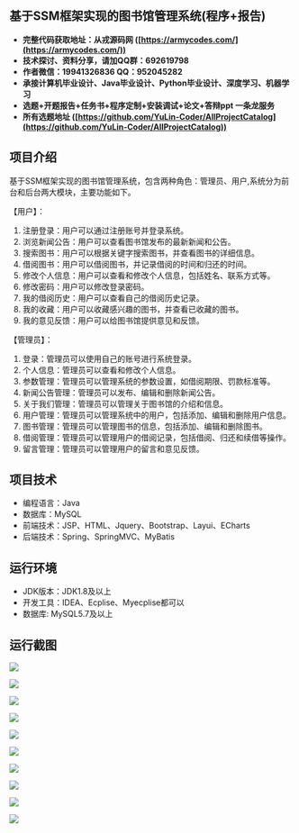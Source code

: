 ## 基于SSM框架实现的图书馆管理系统(程序+报告)

- <b>完整代码获取地址：从戎源码网 ([https://armycodes.com/](https://armycodes.com/))</b>
- <b>技术探讨、资料分享，请加QQ群：692619798</b> 
- <b>作者微信：19941326836  QQ：952045282</b> 
- <b>承接计算机毕业设计、Java毕业设计、Python毕业设计、深度学习、机器学习</b>
- <b>选题+开题报告+任务书+程序定制+安装调试+论文+答辩ppt 一条龙服务</b>
- <b>所有选题地址 ([https://github.com/YuLin-Coder/AllProjectCatalog](https://github.com/YuLin-Coder/AllProjectCatalog)) </b>
## 项目介绍
基于SSM框架实现的图书馆管理系统，包含两种角色：管理员、用户,系统分为前台和后台两大模块，主要功能如下。

【用户】：
1. 注册登录：用户可以通过注册账号并登录系统。
2. 浏览新闻公告：用户可以查看图书馆发布的最新新闻和公告。
3. 搜索图书：用户可以根据关键字搜索图书，并查看图书的详细信息。
4. 借阅图书：用户可以借阅图书，并记录借阅的时间和归还的时间。
5. 修改个人信息：用户可以查看和修改个人信息，包括姓名、联系方式等。
6. 修改密码：用户可以修改登录密码。
7. 我的借阅历史：用户可以查看自己的借阅历史记录。
8. 我的收藏：用户可以收藏感兴趣的图书，并查看已收藏的图书。
9. 我的意见反馈：用户可以给图书馆提供意见和反馈。

【管理员】：
1. 登录：管理员可以使用自己的账号进行系统登录。
2. 个人信息：管理员可以查看和修改个人信息。
3. 参数管理：管理员可以管理系统的参数设置，如借阅期限、罚款标准等。
4. 新闻公告管理：管理员可以发布、编辑和删除新闻公告。
5. 关于我们管理：管理员可以管理关于图书馆的介绍和信息。
6. 用户管理：管理员可以管理系统中的用户，包括添加、编辑和删除用户信息。
7. 图书管理：管理员可以管理图书的信息，包括添加、编辑和删除图书。
8. 借阅管理：管理员可以管理用户的借阅记录，包括借阅、归还和续借等操作。
9. 留言管理：管理员可以管理用户的留言和意见反馈。

## 项目技术
- 编程语言：Java
- 数据库：MySQL
- 前端技术：JSP、HTML、Jquery、Bootstrap、Layui、ECharts
- 后端技术：Spring、SpringMVC、MyBatis

## 运行环境
- JDK版本：JDK1.8及以上
- 开发工具：IDEA、Ecplise、Myecplise都可以
- 数据库: MySQL5.7及以上

## 运行截图
![](screenshot/1.png)

![](screenshot/2.png)

![](screenshot/3.png)

![](screenshot/4.png)

![](screenshot/5.png)

![](screenshot/6.png)

![](screenshot/7.png)

![](screenshot/8.png)

![](screenshot/9.png)

![](screenshot/10.png)
